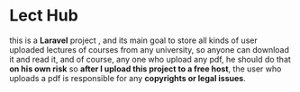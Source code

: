 <h1>Lect Hub</h1>
this is a <b>Laravel</b> project , and its main goal to store all kinds of user uploaded lectures of courses from any university,
so anyone can download it and read it, and of course, any one who upload any pdf, he should do that <b>on his own risk</b>
so <b>after I upload this project to a free host</b>, the user who uploads a pdf is responsible for any <b>copyrights or legal issues</b>.
